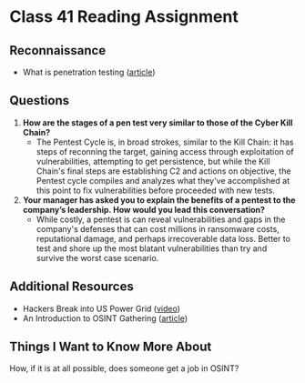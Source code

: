 # Class 41 Reading Assignment

## Reconnaissance
- What is penetration testing ([article](https://www.imperva.com/learn/application-security/penetration-testing/))

## Questions

1. **How are the stages of a pen test very similar to those of the Cyber Kill Chain?**
    - The Pentest Cycle is, in broad strokes, similar to the Kill Chain: it has steps of reconning the target, gaining access through exploitation of vulnerabilities, attempting to get persistence, but while the Kill Chain's final steps are establishing C2 and actions on objective, the Pentest cycle compiles and analyzes what they've accomplished at this point to fix vulnerabilities before proceeded with new tests.  
2. **Your manager has asked you to explain the benefits of a pentest to the company’s leadership. How would you lead this conversation?**
    - While costly, a pentest is can reveal vulnerabilities and gaps in the company's defenses that can cost millions in ransomware costs, reputational damage, and perhaps irrecoverable data loss. Better to test and shore up the most blatant vulnerabilities than try and survive the worst case scenario.

## Additional Resources

- Hackers Break into US Power Grid ([video](https://www.youtube.com/watch?v=pL9q2lOZ1Fw))
- An Introduction to OSINT Gathering ([article](https://www.secjuice.com/introduction-to-open-source-intelligence-osint/))

## Things I Want to Know More About
How, if it is at all possible, does someone get a job in OSINT? 